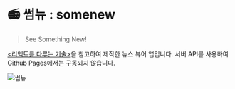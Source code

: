 # 📻 썸뉴 : somenew
> See Something New!

[<리액트를 다루는 기술>][book-url]을 참고하여 제작한 뉴스 뷰어 앱입니다. 서버 API를 사용하여 Github Pages에서는 구동되지 않습니다.

![썸뉴](https://user-images.githubusercontent.com/52748335/126898410-73fa4a9d-47f5-4952-b1cb-8c3d37207023.PNG)

[book-url]: https://thebook.io/080203/
